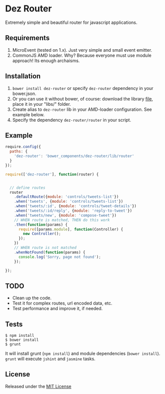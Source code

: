Dez Router
=======

Extremely simple and beautiful router for javascript applications.

## Requirements

1. MicroEvent (tested on 1.x). Just very simple and small event emitter.
2. CommonJS AMD loader. Why? Because everyone must use module approach! Its enough archaisms.

## Installation
1. `bower install dez-router` or specify `dez-router` dependency in your bower.json.
2. Or you can use it without bower, of course: download the library [file](https://raw.github.com/dezoxel/dez-router/master/lib/router.js), place it in your "libs/" folder.
3. Create alias to `dez-router` lib in your AMD-loader configuration. See example below.
4. Specify the dependency `dez-router/router` in your script.

## Example

```js
require.config({
  paths: {
    'dez-router': 'bower_components/dez-router/lib/router'
  }
});

require(['dez-router'], function(router) {


  // define routes
  router
    .defaultRoute({module: 'controls/tweets-list'})
    .when('tweets', {module: 'controls/tweets-list'})
    .when('tweets/:id', {module: 'controls/tweet-details'})
    .when('tweets/:id/reply', {module: 'reply-to-tweet'})
    .when('tweets/new', {module: 'compose-tweet'})
    // WHEN route is matched, THEN do this work
    .then(function(params) {
      require([params.module], function(Controller) {
        new Controller();
      });
    })
    // WHEN route is not matched
    .whenNotFound(function(params) {
      console.log('Sorry, page not found');
    });

});
```

## TODO

* Clean up the code.
* Test it for complex routes, url encoded data, etc.
* Test performance and improve it, if needed.

## Tests

```
$ npm install
$ bower install
$ grunt
```

It will install grunt (`npm install`) and module dependencies (`bower install`). `grunt` will execute `jshint` and `jasmine` tasks.

## License

Released under the [MIT License](http://www.opensource.org/licenses/MIT)

